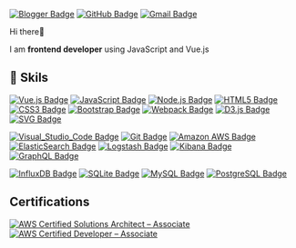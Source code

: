 
[![Blogger Badge](https://img.shields.io/badge/-Blog-FF5722?style=flat-square&logo=Blogger&logoColor=white)](https://seungwoo321.github.io/)
[![GitHub Badge](https://img.shields.io/badge/-GitHub-181717?style=flat&logo=GitHub&logoColor=white)](https://github.com/Seungwoo321)
[![Gmail Badge](https://img.shields.io/badge/-seungwoo321@gmail.com-EA4335?style=flat-square&logo=Gmail&logoColor=white)](mailto:seungwoo321@gmail.com)


Hi there👋 

I am **frontend developer** using JavaScript and Vue.js

## 💪 Skils
[![Vue.js Badge](https://img.shields.io/badge/-Vue.js-41B883?style=flat-square&logo=Vue.js&logoColor=white)]()
[![JavaScript Badge](https://img.shields.io/badge/-JavaScript-F7DF1E?style=flat-square&logo=JavaScript&logoColor=white)]()
[![Node.js Badge](https://img.shields.io/badge/-Node.js-339933?style=flat-square&logo=Node.js&logoColor=white)]()
[![HTML5 Badge](https://img.shields.io/badge/-HTML5-E34F26?style=flat-square&logo=HTML5&logoColor=white)]()
[![CSS3 Badge](https://img.shields.io/badge/-CSS3-1572B6?style=flat-square&logo=CSS3&logoColor=white)]()
[![Bootstrap Badge](https://img.shields.io/badge/-Bootstrap-7952B3?style=flat-square&logo=Bootstrap&logoColor=white)]()
[![Webpack Badge](https://img.shields.io/badge/-Webpack-8DD6F9?style=flat-square&logo=Webpack&logoColor=white)]()
[![D3.js Badge](https://img.shields.io/badge/-D3.js-FFB13B?style=flat-square&logo=D3.js&logoColor=white)]()
[![SVG Badge](https://img.shields.io/badge/-SVG-F9A03C?style=flat-square&logo=SVG&logoColor=white)]()

[![Visual_Studio_Code Badge](https://img.shields.io/badge/-Visual_Studio_Code-007ACC?style=flat&logo=VisualStudioCode&logoColor=white)]()
[![Git Badge](https://img.shields.io/badge/-Git-F05032?style=flat&logo=Git&logoColor=white)]()
[![Amazon AWS Badge](https://img.shields.io/badge/-Amazon_AWS-232F3E?style=flat&logo=AmazonAWS&logoColor=white)]()
[![ElasticSearch Badge](https://img.shields.io/badge/-ElasticSearch-005571?style=flat&logo=ElasticSearch&logoColor=white)]()
[![Logstash Badge](https://img.shields.io/badge/-Logstash-005571?style=flat&logo=Logstash&logoColor=white)]()
[![Kibana Badge](https://img.shields.io/badge/-Kibana-005571?style=flat&logo=Kibana&logoColor=white)]()
[![GraphQL Badge](https://img.shields.io/badge/-GraphQL-E434AA?style=flat-square&logo=GraphQL&logoColor=white)]()

[![InfluxDB Badge](https://img.shields.io/badge/-InfluxDB-22ADF6?style=flat-square&logo=InfluxDB&logoColor=white)]()
[![SQLite Badge](https://img.shields.io/badge/-SQLite-003B57?style=flat&logo=SQLite&logoColor=white)]()
[![MySQL Badge](https://img.shields.io/badge/-MySQL-4479A1?style=flat&logo=MySQL&logoColor=white)]()
[![PostgreSQL Badge](https://img.shields.io/badge/-PostgreSQL-4169E1?style=flat&logo=PostgreSQL&logoColor=white)]()

## Certifications
[![AWS Certified Solutions Architect – Associate](https://images.credly.com/size/110x110/images/4bc21d8b-4afe-4fbd-9a90-a9de8bf7b240/AWS-SolArchitect-Associate-2020.png)](https://www.credly.com/badges/a7028ea2-c50c-4444-90d7-9c0b124253a1/public_url)
[![AWS Certified Developer – Associate](https://images.credly.com/size/110x110/images/598f6ac6-2dbd-4394-8ae4-943b2f4c43ea/AWS-Developer-Associate-2020.png)](https://www.credly.com/badges/3a1147d3-61a2-4c44-bb43-8f5d502fec0e/public_url)

